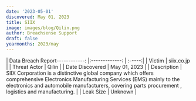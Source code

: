 ```yaml
---
date: '2023-05-01'
discovered: May 01, 2023
title: SIIX
image: images/blog/Qilin.png
author: Breachsense Support
draft: false
yearmonths: 2023/may
---
```


| Data Breach Report------------:     |:-------------:    | :-----:|
| Victim      | siix.co.jp      | 
| Threat Actor      | Qilin      | 
| Date Discovered      | May 01, 2023      | 
| Description      | SIIX Corporation is a distinctive global company which offers comprehensive Electronics Manufacturing Services (EMS) mainly to the electronics and automobile manufacturers, covering parts procurement , logistics and manufacturing.      | 
| Leak Size      | Unknown      | 

